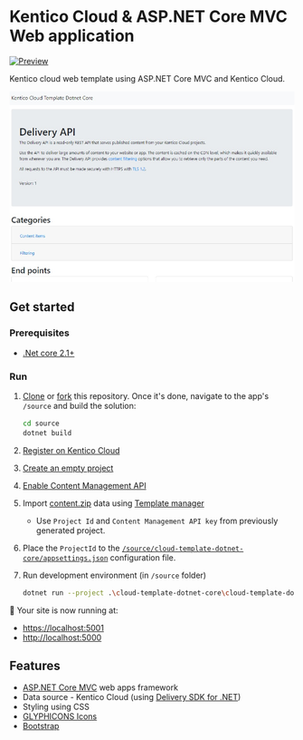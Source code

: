 # Kentico Cloud & ASP.NET Core MVC Web application

[![Preview](https://img.shields.io/badge/-Preview-brightgreen.svg)](http://cloud-template-dotnet-core-dev-as.azurewebsites.net/)

Kentico cloud web template using ASP.NET Core MVC and Kentico Cloud.

![template preview](/template.jpg)

## Get started

### Prerequisites

* [.Net core 2.1+](https://dotnet.microsoft.com/download)

### Run

1. [Clone](https://git-scm.com/docs/git-clone) or [fork](https://hub.github.com/hub-fork.1.html) this repository. Once it's done, navigate to the app's `/source`  and build the solution:

    ```sh
    cd source
    dotnet build
    ```

1. [Register on Kentico Cloud](http://app.kenticocloud.com)
1. [Create an empty project](https://docs.kenticocloud.com/tutorials/set-up-projects/manage-projects/adding-projects)
1. [Enable Content Management API](https://docs.kenticocloud.com/tutorials/set-up-projects/migrate-content/importing-to-kentico-cloud#a-enabling-the-api-for-your-project)
1. Import [content.zip](/content.zip) data using [Template manager](https://kentico.github.io/cloud-template-manager/import-from-file)
    * Use `Project Id` and `Content Management API key` from previously generated project.
1. Place the `ProjectId` to the  [`/source/cloud-template-dotnet-core/appsettings.json`](/source/cloud-template-dotnet-core/appsettings.js#L9) configuration file.
1. Run development environment (in `/source` folder)

    ```sh
    dotnet run --project .\cloud-template-dotnet-core\cloud-template-dotnet-core.csproj
    ```

🚀 Your site is now running at:

* [https://localhost:5001](https://localhost:5001)
* [http://localhost:5000](http://localhost:5000)

## Features

* [ASP.NET Core MVC](https://docs.microsoft.com/aspnet/core/mvc/overview) web apps framework
* Data source - Kentico Cloud (using [Delivery SDK for .NET](https://github.com/Kentico/delivery-sdk-net))
* Styling using CSS
* [GLYPHICONS Icons](https://www.glyphicons.com/)
* [Bootstrap](https://getbootstrap.com/)
